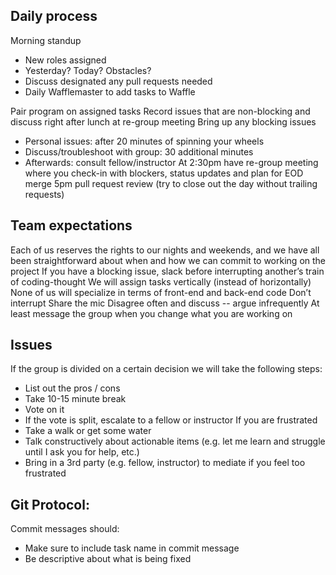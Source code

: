 ## Daily process

Morning standup
* New roles assigned
* Yesterday? Today? Obstacles? 
* Discuss designated any pull requests needed
* Daily Wafflemaster to add tasks to Waffle

Pair program on assigned tasks
Record issues that are non-blocking and discuss right after lunch at re-group meeting
Bring up any blocking issues
* Personal issues: after 20 minutes of spinning your wheels
* Discuss/troubleshoot with group: 30 additional minutes
* Afterwards: consult fellow/instructor
At 2:30pm have re-group meeting where you check-in with blockers, status updates and plan for EOD merge
5pm pull request review (try to close out the day without trailing requests)

## Team expectations
Each of us reserves the rights to our nights and weekends, and we have all been straightforward about when and how we can commit to working on the project
If you have a blocking issue, slack before interrupting another’s train of coding-thought
We will assign tasks vertically (instead of horizontally)
None of us will specialize in terms of front-end and back-end code
Don’t interrupt
Share the mic
Disagree often and discuss -- argue infrequently
At least message the group when you change what you are working on

## Issues
If the group is divided on a certain decision we will take the following steps:
* List out the pros / cons
* Take 10-15 minute break
* Vote on it
* If the vote is split, escalate to a fellow or instructor
If you are frustrated
* Take a walk or get some water
* Talk constructively about actionable items (e.g. let me learn and struggle until I ask you for help, etc.)
* Bring in a 3rd party (e.g. fellow, instructor) to mediate if you feel too frustrated 

## Git Protocol:
Commit messages should: 
* Make sure to include task name in commit message
* Be descriptive about what is being fixed
